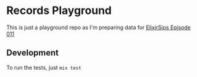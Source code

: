 # Records Playground

This is just a playground repo as I'm preparing data for [ElixirSips Episode 011](http://www.elixirsips.com)

## Development

To run the tests, just `mix test`
